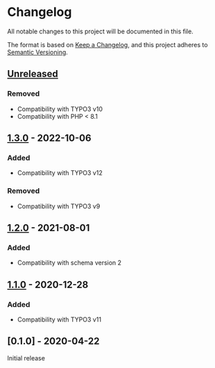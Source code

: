 # Changelog

All notable changes to this project will be documented in this file.

The format is based on [Keep a Changelog](https://keepachangelog.com/en/1.0.0/), and this project adheres
to [Semantic Versioning](https://semver.org/spec/v2.0.0.html).

## [Unreleased]

### Removed
- Compatibility with TYPO3 v10
- Compatibility with PHP < 8.1

## [1.3.0] - 2022-10-06

### Added
- Compatibility with TYPO3 v12

### Removed
- Compatibility with TYPO3 v9

## [1.2.0] - 2021-08-01

### Added
- Compatibility with schema version 2

## [1.1.0] - 2020-12-28

### Added
- Compatibility with TYPO3 v11

## [0.1.0] - 2020-04-22

Initial release


[Unreleased]: https://github.com/brotkrueml/schema-virtuallocation/compare/v1.3.0...HEAD
[1.3.0]: https://github.com/brotkrueml/schema-virtuallocation/compare/v1.2.0...v1.3.0
[1.2.0]: https://github.com/brotkrueml/schema-virtuallocation/compare/v1.1.0...v1.2.0
[1.1.0]: https://github.com/brotkrueml/schema-virtuallocation/compare/v1.0.0...v1.1.0
[1.0.0]: https://github.com/brotkrueml/schema-virtuallocation/releases/tag/v1.0.0
